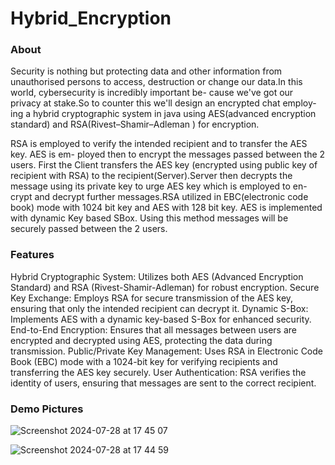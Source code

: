 # Hybrid_Encryption

### About

Security is nothing but protecting data and other information from unauthorised persons to access, destruction or change our data.In this world, cybersecurity is incredibly important be- cause we've got our privacy at stake.So to counter this we'll design an encrypted chat employ- ing a hybrid cryptographic system in java using AES(advanced encryption standard) and RSA(Rivest–Shamir–Adleman ) for encryption.

RSA is employed to verify the intended recipient and to transfer the AES key. AES is em- ployed then to encrypt the messages passed between the 2 users. First the Client transfers the AES key (encrypted using public key of recipient with RSA) to the recipient(Server).Server then decrypts the message using its private key to urge AES key which is employed to en- crypt and decrypt further messages.RSA utilized in EBC(electronic code book) mode with 1024 bit key and AES with 128 bit key. AES is implemented with dynamic Key based SBox. Using this method messages will be securely passed between the 2 users.

### Features

Hybrid Cryptographic System: Utilizes both AES (Advanced Encryption Standard) and RSA (Rivest-Shamir-Adleman) for robust encryption.
Secure Key Exchange: Employs RSA for secure transmission of the AES key, ensuring that only the intended recipient can decrypt it.
Dynamic S-Box: Implements AES with a dynamic key-based S-Box for enhanced security.
End-to-End Encryption: Ensures that all messages between users are encrypted and decrypted using AES, protecting the data during transmission.
Public/Private Key Management: Uses RSA in Electronic Code Book (EBC) mode with a 1024-bit key for verifying recipients and transferring the AES key securely.
User Authentication: RSA verifies the identity of users, ensuring that messages are sent to the correct recipient.

### Demo Pictures

![Screenshot 2024-07-28 at 17 45 07](https://github.com/user-attachments/assets/000b722a-c7ad-45e8-b5c6-1edfde380846)

![Screenshot 2024-07-28 at 17 44 59](https://github.com/user-attachments/assets/1b378862-04ce-4296-a1d2-3d782079876e)
